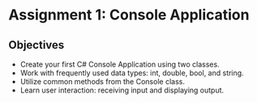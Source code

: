 # Assignment 1: Console Application

## Objectives

- Create your first C# Console Application using two classes.
- Work with frequently used data types: int, double, bool, and string.
- Utilize common methods from the Console class.
- Learn user interaction: receiving input and displaying output.
